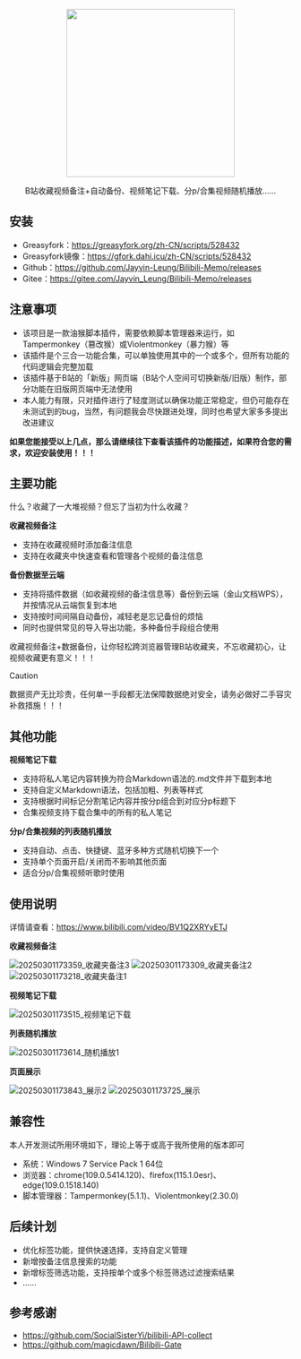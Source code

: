 <p align="center"><img width="300" src="https://github.com/user-attachments/assets/d19a3c11-21fc-49cc-9193-6f2423e7305a"></p>
<p align="center">B站收藏视频备注+自动备份、视频笔记下载、分p/合集视频随机播放……</p>

## 安装

- Greasyfork：https://greasyfork.org/zh-CN/scripts/528432
- Greasyfork镜像：https://gfork.dahi.icu/zh-CN/scripts/528432
- Github：https://github.com/Jayvin-Leung/Bilibili-Memo/releases
- Gitee：https://gitee.com/Jayvin_Leung/Bilibili-Memo/releases

## 注意事项

- 该项目是一款油猴脚本插件，需要依赖脚本管理器来运行，如Tampermonkey（篡改猴）或Violentmonkey（暴力猴）等
- 该插件是个三合一功能合集，可以单独使用其中的一个或多个，但所有功能的代码逻辑会完整加载
- 该插件基于B站的「新版」网页端（B站个人空间可切换新版/旧版）制作，部分功能在旧版网页端中无法使用
- 本人能力有限，只对插件进行了轻度测试以确保功能正常稳定，但仍可能存在未测试到的bug，当然，有问题我会尽快跟进处理，同时也希望大家多多提出改进建议

**如果您能接受以上几点，那么请继续往下查看该插件的功能描述，如果符合您的需求，欢迎安装使用！！！**

## 主要功能

什么？收藏了一大堆视频？但忘了当初为什么收藏？

**收藏视频备注**

- 支持在收藏视频时添加备注信息
- 支持在收藏夹中快速查看和管理各个视频的备注信息

**备份数据至云端**

- 支持将插件数据（如收藏视频的备注信息等）备份到云端（金山文档WPS），并按情况从云端恢复到本地
- 支持按时间间隔自动备份，减轻老是忘记备份的烦恼
- 同时也提供常见的导入导出功能，多种备份手段组合使用

收藏视频备注+数据备份，让你轻松跨浏览器管理B站收藏夹，不忘收藏初心，让视频收藏更有意义！！！

> [!CAUTION]
> 数据资产无比珍贵，任何单一手段都无法保障数据绝对安全，请务必做好二手容灾补救措施！！！

## 其他功能

**视频笔记下载**

- 支持将私人笔记内容转换为符合Markdown语法的.md文件并下载到本地
- 支持自定义Markdown语法，包括加粗、列表等样式
- 支持根据时间标记分割笔记内容并按分p组合到对应分p标题下
- 合集视频支持下载合集中的所有的私人笔记

**分p/合集视频的列表随机播放**

- 支持自动、点击、快捷键、蓝牙多种方式随机切换下一个
- 支持单个页面开启/关闭而不影响其他页面
- 适合分p/合集视频听歌时使用

## 使用说明

详情请查看：https://www.bilibili.com/video/BV1Q2XRYyETJ

**收藏视频备注**

![20250301173359_收藏夹备注3](https://github.com/user-attachments/assets/bc97cce2-e08b-4b2f-bc08-b91f5a329c84)
![20250301173309_收藏夹备注2](https://github.com/user-attachments/assets/d1be12a5-8992-4fef-bf90-6936f3a51ff0)
![20250301173218_收藏夹备注1](https://github.com/user-attachments/assets/0ae969c6-95bc-4988-af0a-c9a2ebfd848d)

**视频笔记下载**

![20250301173515_视频笔记下载](https://github.com/user-attachments/assets/3ced2036-583b-4161-971d-63a12399344a)

**列表随机播放**

![20250301173614_随机播放1](https://github.com/user-attachments/assets/a9cc9869-d651-45b4-978d-c72556f0c930)

**页面展示**

![20250301173843_展示2](https://github.com/user-attachments/assets/1b353a72-00d8-4dc9-981e-2f67635ce943)
![20250301173725_展示](https://github.com/user-attachments/assets/17f17c67-3823-474c-86a4-5cb04a799a8c)

## 兼容性

本人开发测试所用环境如下，理论上等于或高于我所使用的版本即可

- 系统：Windows 7 Service Pack 1 64位
- 浏览器：chrome(109.0.5414.120)、firefox(115.1.0esr)、edge(109.0.1518.140)
- 脚本管理器：Tampermonkey(5.1.1)、Violentmonkey(2.30.0)

## 后续计划

- 优化标签功能，提供快速选择，支持自定义管理
- 新增按备注信息搜索的功能
- 新增标签筛选功能，支持按单个或多个标签筛选过滤搜索结果
- ……

## 参考感谢

- https://github.com/SocialSisterYi/bilibili-API-collect
- https://github.com/magicdawn/Bilibili-Gate
